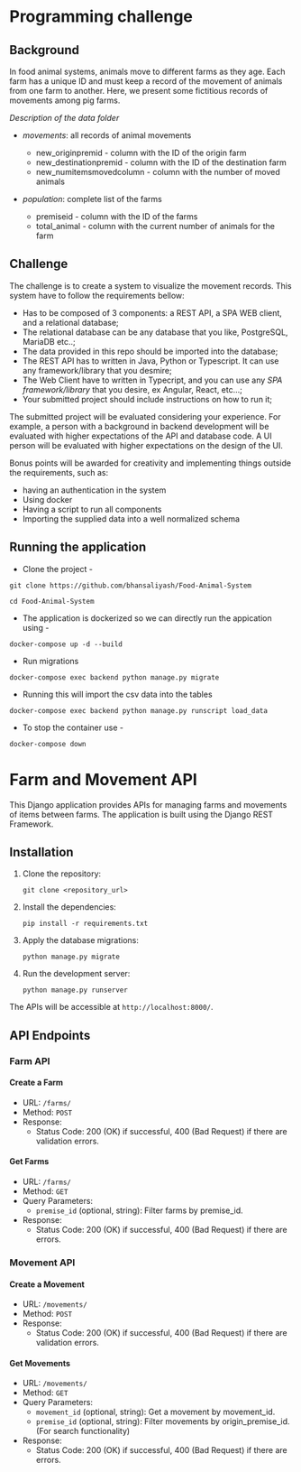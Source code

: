 # Programming challenge

## Background
In food animal systems, animals move to different farms as they age. Each farm has a unique ID and must keep a record of the movement of animals from one farm to another. Here, we present some fictitious records of movements among pig farms.

*Description of the data folder* 

*	*movements*: all records of animal movements 
    -  new_originpremid - column with the ID of the origin farm 
    -  new_destinationpremid - column with the ID of the destination farm 
    -  new_numitemsmovedcolumn - column with the number of moved animals

*	*population*: complete list of the farms
    -  premiseid - column with the ID of the farms
    -  total_animal - column with the current number of animals for the farm


## Challenge
The challenge is to create a system to visualize the movement records. This
system have to follow the requirements bellow:

- Has to be composed of 3 components: a REST API, a SPA WEB client, and a
  relational database;
- The relational database can be any database that you like, PostgreSQL, MariaDB
  etc..;
- The data provided in this repo should be imported into the database;
- The REST API has to written in Java, Python or Typescript. It can use any
  framework/library that you desmire;
- The Web Client have to written in Typecript, and you can use any *SPA
  framework/library* that you desire, ex Angular, React, etc...;
- Your submitted project should include instructions on how to run it;

The submitted project will be evaluated considering your experience. For example, a
person with a background in backend development will be evaluated with higher
expectations of the API and database code. A UI person will be evaluated with
higher expectations on the design of the UI.

Bonus points will be awarded for creativity and implementing things outside the
requirements, such as:
- having an authentication in the system
- Using docker
- Having a script to run all components
- Importing the supplied data into a well normalized schema

## Running the application

- Clone the project -

```
git clone https://github.com/bhansaliyash/Food-Animal-System

cd Food-Animal-System
```

- The application is dockerized so we can directly run the appication using - 
```
docker-compose up -d --build
```

- Run migrations
```
docker-compose exec backend python manage.py migrate
```

- Running this will import the csv data into the tables
```
docker-compose exec backend python manage.py runscript load_data

```

- To stop the container use - 
```
docker-compose down
```

# Farm and Movement API

This Django application provides APIs for managing farms and movements of items between farms. The application is built using the Django REST Framework.

## Installation

1. Clone the repository:

   ```
   git clone <repository_url>
   ```

2. Install the dependencies:

   ```
   pip install -r requirements.txt
   ```

3. Apply the database migrations:

   ```
   python manage.py migrate
   ```

4. Run the development server:

   ```
   python manage.py runserver
   ```

The APIs will be accessible at `http://localhost:8000/`.

## API Endpoints

### Farm API

#### Create a Farm

- URL: `/farms/`
- Method: `POST`
- Response:
  - Status Code: 200 (OK) if successful, 400 (Bad Request) if there are validation errors.

#### Get Farms

- URL: `/farms/`
- Method: `GET`
- Query Parameters:
  - `premise_id` (optional, string): Filter farms by premise_id.
- Response:
  - Status Code: 200 (OK) if successful, 400 (Bad Request) if there are errors.

### Movement API

#### Create a Movement

- URL: `/movements/`
- Method: `POST`
- Response:
  - Status Code: 200 (OK) if successful, 400 (Bad Request) if there are validation errors.

#### Get Movements

- URL: `/movements/`
- Method: `GET`
- Query Parameters:
  - `movement_id` (optional, string): Get a movement by movement_id.
  - `premise_id` (optional, string): Filter movements by origin_premise_id. (For search functionality)
- Response:
  - Status Code: 200 (OK) if successful, 400 (Bad Request) if there are errors.
